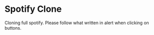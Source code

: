 # Spotify Clone

Cloning full spotify.
Please follow what written in alert when clicking on buttons. 